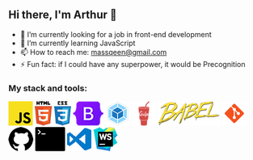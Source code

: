 ## Hi there, I'm Arthur 👋

<!--
**massqeen/massqeen** is a ✨ _special_ ✨ repository because its `README.md` (this file) appears on your GitHub profile.

Here are some ideas to get you started:

- 🔭 I’m currently working on ...
- 🌱 I’m currently learning ...
- 👯 I’m looking to collaborate on ...
- 🤔 I’m looking for help with ...
- 💬 Ask me about ...
- 📫 How to reach me: ...
- 😄 Pronouns: ...
- ⚡ Fun fact: ...
-->
- 🔭 I’m currently looking for a job in front-end development
- 🌱 I’m currently learning JavaScript
- 📫 How to reach me: massqeen@gmail.com
- ⚡ Fun fact: if I could have any superpower, it would be  Precognition
### My stack and tools:
![alt text](icons/javascript2.png "JavaScript")
![alt text](icons/html5.png "HTML5") 
![alt text](icons/css3.png "CSS3")
![alt text](icons/bootstrap.png "Bootstrap")
![alt text](icons/webpack.png "Webpack")
![alt text](icons/gulp.png "Gulp")
![alt text](icons/babel.png "Babel")
![alt text](icons/git.png "Git")
![alt text](icons/github.png "GitHub")
![alt text](icons/terminal.png "Terminal")
![alt text](icons/visual-studio-code.png "VSCode")
![alt text](icons/webstorm.png "WebStorm")


